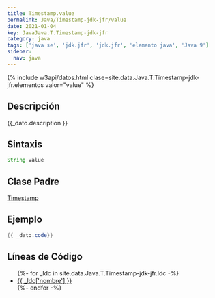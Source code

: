 ```yaml
---
title: Timestamp.value
permalink: Java/Timestamp-jdk-jfr/value
date: 2021-01-04
key: JavaJava.T.Timestamp-jdk-jfr
category: java
tags: ['java se', 'jdk.jfr', 'jdk.jfr', 'elemento java', 'Java 9']
sidebar: 
  nav: java
---
```


{% include w3api/datos.html clase=site.data.Java.T.Timestamp-jdk-jfr.elementos valor="value" %}

## Descripción
{{_dato.description }}

## Sintaxis
~~~java
String value
~~~

## Clase Padre
[Timestamp](/Java/Timestamp-jdk-jfr/)

## Ejemplo
~~~java
{{ _dato.code}}
~~~

## Líneas de Código
<ul>
{%- for _ldc in site.data.Java.T.Timestamp-jdk-jfr.ldc -%}
   <li>
       <a href="{{_ldc['url'] }}">{{ _ldc['nombre'] }}</a>
   </li>
{%- endfor -%}
</ul>

